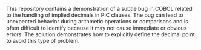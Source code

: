 This repository contains a demonstration of a subtle bug in COBOL related to the handling of implied decimals in PIC clauses.  The bug can lead to unexpected behavior during arithmetic operations or comparisons and is often difficult to identify because it may not cause immediate or obvious errors. The solution demonstrates how to explicitly define the decimal point to avoid this type of problem.